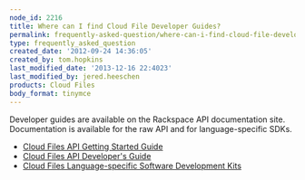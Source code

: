 ```yaml
---
node_id: 2216
title: Where can I find Cloud File Developer Guides?
permalink: frequently-asked-question/where-can-i-find-cloud-file-developer-guides
type: frequently_asked_question
created_date: '2012-09-24 14:36:05'
created_by: tom.hopkins
last_modified_date: '2013-12-16 22:4023'
last_modified_by: jered.heeschen
products: Cloud Files
body_format: tinymce
---
```


Developer guides are available on the Rackspace API documentation site.
 Documentation is available for the raw API and for language-specific
SDKs.

-   [Cloud Files API Getting Started
    Guide](http://docs.rackspace.com/files/api/v1/cf-intro/content/Introduction-d1e82.html)
-   [Cloud Files API Developer's
    Guide](http://docs.rackspace.com/files/api/v1/cf-devguide/content/Overview-d1e70.html)
-   [Cloud Files Language-specific Software Development
    Kits](http://docs.rackspace.com/sdks/guide/content/intro.html)


